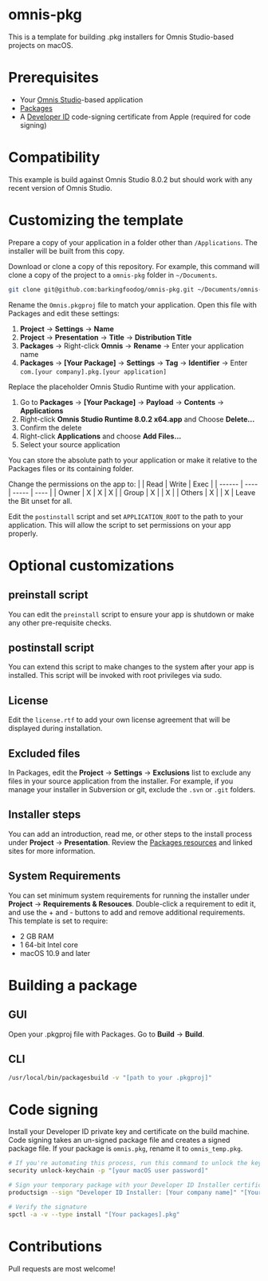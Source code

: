 # omnis-pkg
This is a template for building .pkg installers for Omnis Studio-based projects on macOS.

# Prerequisites
* Your [Omnis Studio](http://www.omnis.net)-based application
* [Packages](http://s.sudre.free.fr/Software/Packages/about.html)
* A [Developer ID](https://developer.apple.com/library/content/documentation/IDEs/Conceptual/AppDistributionGuide/DistributingApplicationsOutside/DistributingApplicationsOutside.html) code-signing certificate from Apple (required for code signing)

# Compatibility
This example is build against Omnis Studio 8.0.2 but should work with any recent version of Omnis Studio.

# Customizing the template
Prepare a copy of your application in a folder other than `/Applications`. The installer will be built from this copy.

Download or clone a copy of this repository. For example, this command will clone a copy of the project to a `omnis-pkg` folder in `~/Documents`.
```bash
git clone git@github.com:barkingfoodog/omnis-pkg.git ~/Documents/omnis-pkg
```

Rename the `Omnis.pkgproj` file to match your application. Open this file with Packages and edit these settings:
 1. **Project** -> **Settings** -> **Name**
 1. **Project** -> **Presentation** -> **Title** -> **Distribution Title**
 1. **Packages** -> Right-click **Omnis** -> **Rename** -> Enter your application name
 1. **Packages** -> **[Your Package]** -> **Settings** -> **Tag** -> **Identifier** -> Enter `com.[your company].pkg.[your application]`

Replace the placeholder Omnis Studio Runtime with your application.
 1. Go to **Packages** -> **[Your Package]** -> **Payload** -> **Contents** -> **Applications**
 1. Right-click **Omnis Studio Runtime 8.0.2 x64.app** and Choose **Delete...**
 1. Confirm the delete
 1. Right-click **Applications** and choose **Add Files...**
 1. Select your source application

You can store the absolute path to your application or make it relative to the Packages files or its containing folder.

Change the permissions on the app to:
 |        | Read | Write | Exec |
 | ------ | ---- | ----- | ---- |
 | Owner  | X    | X     | X    |
 | Group  | X    |       | X    |
 | Others | X    |       | X    |
Leave the Bit unset for all.

Edit the `postinstall` script and set `APPLICATION_ROOT` to the path to your application. This will allow the script to set permissions on your app properly. 

# Optional customizations

## preinstall script
You can edit the `preinstall` script to ensure your app is shutdown or make any other pre-requisite checks.

## postinstall script
You can extend this script to make changes to the system after your app is installed. This script will be invoked with root privileges via sudo.

## License
Edit the `license.rtf` to add your own license agreement that will be displayed during installation.

## Excluded files
In Packages, edit the **Project** -> **Settings** -> **Exclusions** list to exclude any files in your source application from the installer. For example, if you manage your installer in Subversion or git, exclude the `.svn` or `.git` folders.

## Installer steps
You can add an introduction, read me, or other steps to the install process under **Project** -> **Presentation**. Review the [Packages resources](http://s.sudre.free.fr/Software/Packages/resources.html) and linked sites for more information.

## System Requirements
You can set minimum system requirements for running the installer under **Project** -> **Requirements & Resouces**. Double-click a requirement to edit it, and use the + and - buttons to add and remove additional requirements. This template is set to require:
* 2 GB RAM
* 1 64-bit Intel core
* macOS 10.9 and later

# Building a package
## GUI
Open your .pkgproj file with Packages. Go to **Build** -> **Build**.

## CLI
```bash
/usr/local/bin/packagesbuild -v "[path to your .pkgproj]"
```

# Code signing
Install your Developer ID private key and certificate on the build machine. Code signing takes an un-signed package file and creates a signed package file. If your package is `omnis.pkg`, rename it to `omnis_temp.pkg`.

```bash
# If you're automating this process, run this command to unlock the keychain so the Developer ID certificate can be accessed
security unlock-keychain -p "[your macOS user password]"

# Sign your temporary package with your Developer ID Installer certificate
productsign --sign "Developer ID Installer: [Your company name]" "[Your package]_temp.pkg" "[Your package].pkg"

# Verify the signature
spctl -a -v --type install "[Your packages].pkg"
```

# Contributions
Pull requests are most welcome!